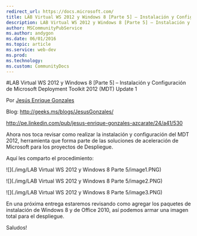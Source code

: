 ```yaml
---
redirect_url: https://docs.microsoft.com/
title: LAB Virtual WS 2012 y Windows 8 [Parte 5] – Instalación y Configuración de Microsoft Deployment Toolkit 2012 (MDT) Update 1
description: LAB Virtual WS 2012 y Windows 8 [Parte 5] – Instalación y Configuración de Microsoft Deployment Toolkit 2012 (MDT) Update 1
author: MSCommunityPubService
ms.author: andygon
ms.date: 06/01/2016
ms.topic: article
ms.service: web-dev
ms.prod: 
ms.technology:
ms.custom: CommunityDocs
---
```


#LAB Virtual WS 2012 y Windows 8 [Parte 5] – Instalación y Configuración de Microsoft Deployment Toolkit 2012 (MDT) Update 1


Por [Jesús Enrique
Gonzales](http://mvp.microsoft.com/en-us/mvp/Jesus%20Enrique%20Gonzales%20Azcarate-5000714)

Blog: <http://geeks.ms/blogs/JesusGonzales/>

<http://pe.linkedin.com/pub/jesus-enrique-gonzales-azcarate/24/a41/530>

Ahora nos toca revisar como realizar la instalación y configuración del
MDT 2012, herramienta que forma parte de las soluciones de aceleración
de Microsoft para los proyectos de Despliegue.

Aquí les comparto el procedimiento:

![](./img/LAB Virtual WS 2012 y Windows 8 Parte 5/image1.PNG)

![](./img/LAB Virtual WS 2012 y Windows 8 Parte 5/image2.PNG)

![](./img/LAB Virtual WS 2012 y Windows 8 Parte 5/image3.PNG)

En una próxima entrega estaremos revisando como agregar los paquetes de
instalación de Windows 8 y de Office 2010, así podemos armar una imagen
total para el despliegue.

Saludos!




